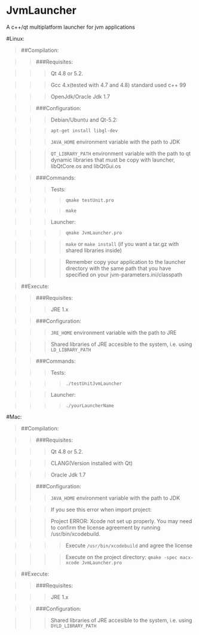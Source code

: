 JvmLauncher
===========

A c++/qt multiplatform launcher for jvm applications

#Linux:
> ##Compilation:

> > ###Requisites:

> > > Qt 4.8 or 5.2.

> > > Gcc 4.x(tested with 4.7 and 4.8) standard used c++ 99

> > > OpenJdk/Oracle Jdk 1.7

> > ###Configuration:

> > > Debian/Ubuntu and Qt-5.2:

> > > `apt-get install libgl-dev`

> > > `JAVA_HOME` environment variable with the path to JDK

> > > `QT_LIBRARY_PATH` environment variable with the path to qt dynamic libraries that must be copy with launcher, libQtCore.os and libQtGui.os

> > ###Commands:

> > > Tests:

> > > > `qmake testUnit.pro`

> > > > `make`

> > > Launcher:

> > > > `qmake JvmLauncher.pro`

> > > > `make` or `make install` (if you want a tar.gz with shared libraries inside)

> > > > Remember copy your application to the launcher directory with the same path that you have specified on your jvm-parameters.ini/classpath

> ##Execute:

> > ###Requisites:

> > > JRE 1.x

> > ###Configuration:

> > > `JRE_HOME` environment variable with the path to JRE

> > > Shared libraries of JRE accesible to the system, i.e. using `LD_LIBRARY_PATH`

> > ###Commands:

> > > Tests:

> > > > `./testUnitJvmLauncher`

> > > Launcher:

> > > > `./yourLauncherName`

#Mac:
> ##Compilation:

> > ###Requisites:

> > > Qt 4.8 or 5.2.

> > > CLANG(Version installed with Qt)

> > > Oracle Jdk 1.7

> > ###Configuration:
> > > `JAVA_HOME` environment variable with the path to JDK

> > > If you see this error when import project:

> > > Project ERROR: Xcode not set up properly. You may need to confirm the license agreement by running /usr/bin/xcodebuild.

> > > > Execute `/usr/bin/xcodebuild` and agree the license

> > > > Execute on the project directory: `qmake -spec macx-xcode JvmLauncher.pro`

> ##Execute:

> > ###Requisites:

> > > JRE 1.x

> > ###Configuration:

> > > Shared libraries of JRE accesible to the system, i.e. using `DYLD_LIBRARY_PATH` 
